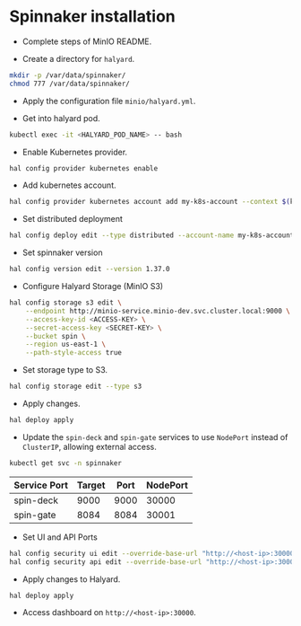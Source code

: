 # Spinnaker installation

- Complete steps of MinIO README.

- Create a directory for `halyard`.

```bash
mkdir -p /var/data/spinnaker/
chmod 777 /var/data/spinnaker/
```

- Apply the configuration file `minio/halyard.yml`.

- Get into halyard pod.

```bash
kubectl exec -it <HALYARD_POD_NAME> -- bash
```

- Enable Kubernetes provider.

```bash
hal config provider kubernetes enable
```

- Add kubernetes account.

```bash
hal config provider kubernetes account add my-k8s-account --context $(kubectl config current-context)
```

- Set distributed deployment

```bash
hal config deploy edit --type distributed --account-name my-k8s-account
```

- Set spinnaker version

```bash
hal config version edit --version 1.37.0
```

- Configure Halyard Storage (MinIO S3)

```bash
hal config storage s3 edit \
    --endpoint http://minio-service.minio-dev.svc.cluster.local:9000 \
    --access-key-id <ACCESS-KEY> \
    --secret-access-key <SECRET-KEY> \
    --bucket spin \
    --region us-east-1 \
    --path-style-access true
```

- Set storage type to S3.

```bash
hal config storage edit --type s3
```

- Apply changes.

```bash
hal deploy apply
```

- Update the `spin-deck` and `spin-gate` services to use `NodePort` instead of `ClusterIP`, allowing external access.

```bash
kubectl get svc -n spinnaker
```

| Service Port | Target | Port | NodePort |
| ------------ | ------ | ---- | -------- |
| spin-deck    | 9000   | 9000 | 30000    |
| spin-gate    | 8084   | 8084 | 30001    |

- Set UI and API Ports

```bash
hal config security ui edit --override-base-url "http://<host-ip>:30000"
hal config security api edit --override-base-url "http://<host-ip>:30001"
```

- Apply changes to Halyard.

```bash
hal deploy apply
```

- Access dashboard on `http://<host-ip>:30000`.
